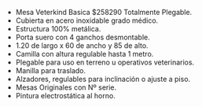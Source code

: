 - Mesa Veterkind Basica $258290 Totalmente Plegable.
- Cubierta en acero inoxidable grado médico.
- Estructura 100% metálica.
- Porta suero con 4 ganchos desmontable.
- 1.20 de largo x 60 de ancho y 85 de alto.
- Camilla con altura regulable hasta 1 metro.
- Plegable para uso en terreno u operativos veterinarios.
- Manilla para traslado.
- Alzadores, regulables para inclinación o ajuste a piso.
- Mesas Originales con Nº serie.
- Pintura electrostática al horno.